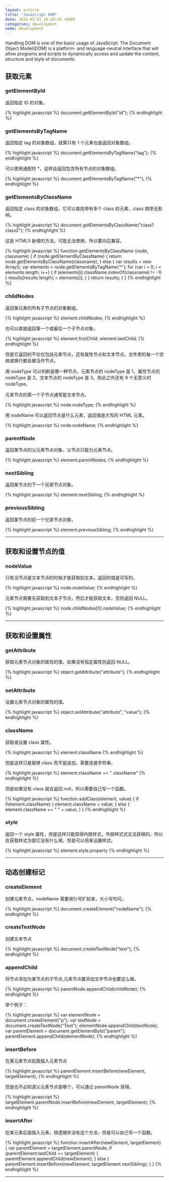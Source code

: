 ```yaml
---
layout: article
title: "Javascript DOM"
date: 2016-03-01 16:29:19 +0800
categories: development
node: development
---
```


Handling DOM is one of the basic usage of JavaScript. The Document Object Model(DOM) is a platform- and language-neutral interface that will allow programs and scripts to dynamically access and update the content, structure and style of documents.

## 获取元素

### getElementById

返回指定 ID 的对象。

{% highlight javascript %}
document.getElementById("id");
{% endhighlight %}

### getElementsByTagName

返回指定 tag 的对象数组，就算只有 1 个元素也是返回对象数组。

{% highlight javascript %}
document.getElementsByTagName("tag");
{% endhighlight %}

可以使用通配符 *，这样会返回包含所有节点的对象数组。

{% highlight javascript %}
document.getElementsByTagName("*");
{% endhighlight %}

### getElementsByClassName

返回指定 class 的对象数组，它可以查找带有多个 class 的元素，class 顺序无影响。

{% highlight javascript %}
document.getElementsByClassName("class1 class2");
{% endhighlight %}

这是 HTML5 新增的方法，可能无法使用，所以要向后兼容。

{% highlight javascript %}
function getElementsByClassName (node, classname) {
    if (node.getElementByClassName) {
        return node.getElementsByClassName(classname);
    } else {
        var results = new Array();
        var elements = node.getElementsByTagName('*');
        for (var i = 0; i < elements.length; i++) {
            if (elements[i].className.indexOf(classname) != -1) {
                results[results.length] = elements[i];
            }
        }
        return results;
    }
}
{% endhighlight %}

### childNodes

返回某元素的所有子节点的对象数组。

{% highlight javascript %}
element.childNodes;
{% endhighlight %}

也可以直接返回第一个或最后一个子节点对象。

{% highlight javascript %}
element.firstChild;
element.lastChild;
{% endhighlight %}

但是它返回的不仅仅包括元素节点，还有属性节点和文本节点。文件里的每一个空格或换行都会被当作节点。

用 nodeType 可以判断是哪一种节点。元素节点的 nodeType 是 1，属性节点的 nodeType 是 2，文本节点的 nodeType 是 3，除此之外还有 9 个无意义的 nodeType。

元素节点的第一个子节点通常是文本节点。

{% highlight javascript %}
node.nodeType;
{% endhighlight %}

用 nodeName 可以返回节点是什么元素，返回值是大写的 HTML 元素。

{% highlight javascript %}
node.nodeName;
{% endhighlight %}

### parentNode

返回某节点的父元素节点对象，父节点只能为元素节点。

{% highlight javascript %}
element.parentNodes;
{% endhighlight %}

### nextSibling

返回某节点的下一个兄弟节点对象。

{% highlight javascript %}
element.nextSibling;
{% endhighlight %}

### previousSibling
返回某节点的前一个兄弟节点对象。

{% highlight javascript %}
element.previousSibling;
{% endhighlight %}

---

## 获取和设置节点的值

### nodeValue

只有当节点是文本节点的时候才能获取到文本。返回的值是可写的。

{% highlight javascript %}
node.nodeValue;
{% endhighlight %}

元素节点需要先获取到文本子节点，然后才能获取文本，否则返回 NULL。

{% highlight javascript %}
node.childNodes[0].nodeValue;
{% endhighlight %}

---

## 获取和设置属性

### getAttribute

获取元素节点对象的属性的值，如果没有指定属性则返回 NULL。

{% highlight javascript %}
object.getAttribute("attribute");
{% endhighlight %}

### setAttribute

设置元素节点对象的属性的值。

{% highlight javascript %}
object.setAttribute("attribute", "value");
{% endhighlight %}

### className

获取或设置 class 属性。

{% highlight javascript %}
element.className
{% endhighlight %}

但是这样只是替换 class 而不是追加，需要连接字符串。

{% highlight javascript %}
element.className += " className"
{% endhighlight %}

但是如果没有 class 就会返回 null，所以需要自己写一个函数。

{% highlight javascript %}
function addClass(element, value) {
    if (!element.className) {
        element.className = value;
    } else {
        element.className += " " + value;
    }
}
{% endhighlight %}

### style

返回一个 style 属性，但是这样只能获得内嵌样式，外部样式式无法获得的。所以在获取样式方面它没有什么用，但是可以用来设置样式。

{% highlight javascript %}
element.style.property
{% endhighlight %}

---

## 动态创建标记

### createElement

创建元素节点，nodeName 需要用引号扩起来，大小写均可。

{% highlight javascript %}
document.createElement("nodeName");
{% endhighlight %}

### createTextNode

创建文本节点

{% highlight javascript %}
document.createTextNode("text");
{% endhighlight %}

### appendChild

将节点添加为某节点的子节点,元素节点要添加文字节点也要这么做。

{% highlight javascript %}
parentNode.appendChild(childNode);
{% endhighlight %}

举个例子：

{% highlight javascript %}
var elementNode = document.createElement("p");
var textNode = document.createTextNode("Text");
elementNode.appendChild(textNode);
var parentElement = document.getElementById("parent");
parentElement.appendChild(elementNode);
{% endhighlight %}

### insertBefore

在某元素节点前面插入元素节点

{% highlight javascript %}
parentElement.insertBefore(newElement, targetElement);
{% endhighlight %}

但是也不必知道父元素节点是哪个，可以通过 parentNode 获得。

{% highlight javascript %}
targetElement.parentNode.insertBefore(newElement, targetElement);
{% endhighlight %}

### insertAfter

在某元素后面插入元素，很遗憾并没有这个方法，但是可以自己写一个函数。

{% highlight javascript %}
function insertAfter(newElement, targetElement) {
    var parentElement = targetElement.parentNode;
    if (parentElement.lastChild == targetElement) {
        parentElement.appendChild(newElement);
    } else {
        parentElement.insertBefore(newElement, targetElement.nextSibling);
    }
}
{% endhighlight %}

---

